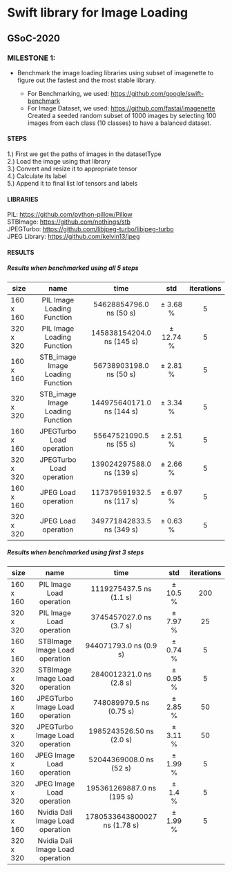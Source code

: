 # Swift library for Image Loading
## GSoC-2020

### MILESTONE 1: 
* Benchmark the image loading libraries using subset of imagenette to figure out the fastest and the most stable library.

  - For Benchmarking, we used: https://github.com/google/swift-benchmark  
  - For Image Dataset, we used: https://github.com/fastai/imagenette  
  Created a seeded random subset of 1000 images by selecting 100 images from each class (10 classes) to have a balanced dataset.

#### STEPS
1.) First we get the paths of images in the datasetType  
2.) Load the image using that library  
3.) Convert and resize it to appropriate tensor  
4.) Calculate its label  
5.) Append it to final list lof tensors and labels  


#### LIBRARIES
PIL: https://github.com/python-pillow/Pillow  
STBImage: https://github.com/nothings/stb  
JPEGTurbo: https://github.com/libjpeg-turbo/libjpeg-turbo  
JPEG Library: https://github.com/kelvin13/jpeg 

#### RESULTS

##### Results when benchmarked using all 5 steps

| size                    |name                    |  time            |  std       |  iterations  |
|-------------|:------------:|:------------------:|:--------------:|:---------------:|
|   160 x 160       | PIL Image Loading Function |  54628854796.0 ns (50 s) | ±   3.68 %    |       5  |
|   320 x 320       | PIL Image Loading Function |  145838154204.0 ns (145 s)| ±  12.74 %     |       5  |
|   160 x 160       | STB_image Image Loading Function |  56738903198.0 ns (50 s) | ±   2.81 %    |       5  |
|   320 x 320       | STB_image Image Loading Function | 144975640171.0 ns (144 s) | ±  3.34 %     |       5  |
|   160 x 160       | JPEGTurbo Load operation |   55647521090.5 ns (55 s) |  ±   2.51 %     |          5
|   320 x 320       | JPEGTurbo Load operation |  139024297588.0 ns (139 s) |  ±   2.66 %      |         5
|   160 x 160       | JPEG Load operation  |  117379591932.5 ns (117 s) |  ±   6.97 %     |         5
|   320 x 320       | JPEG Load operation  |  349771842833.5 ns (349 s) |  ±   0.63 %    |         5


##### Results when benchmarked using first 3 steps

| size                    |name                    |  time            |  std       |  iterations  |
|-------------|:------------:|:------------------:|:--------------:|:---------------:|
|   160 x 160       | PIL Image Load operation | 1119275437.5 ns (1.1 s) | ±   10.5 %    |       200  |
|   320 x 320       | PIL Image Load operation | 3745457027.0 ns (3.7 s) | ±   7.97 %    |       25  |
|   160 x 160       | STBImage Image Load operation | 944071793.0 ns (0.9 s) | ±   0.74 %    |       5  |
|   320 x 320       | STBImage Image Load operation | 2840012321.0 ns (2.8 s) | ±   0.95 %    |       5  |
|   160 x 160       | JPEGTurbo Image Load operation | 748089979.5 ns (0.75 s) | ±   2.85 %   |       50  |
|   320 x 320       | JPEGTurbo Image Load operation | 1985243526.50 ns (2.0 s) | ±   3.11 %    |       50  |
|   160 x 160       | JPEG Image Load operation | 52044369008.0 ns (52 s) | ±   1.99 %   |       5 |
|   320 x 320       | JPEG Image Load operation | 195361269887.0 ns (195 s) | ±   1.4 %    |       5  |
|   160 x 160       | Nvidia Dali Image Load operation | 1780533643800027 ns (1.78 s) | ±   1.99 %   |       5 |
|   320 x 320       | Nvidia Dali Image Load operation |  |    |         |
